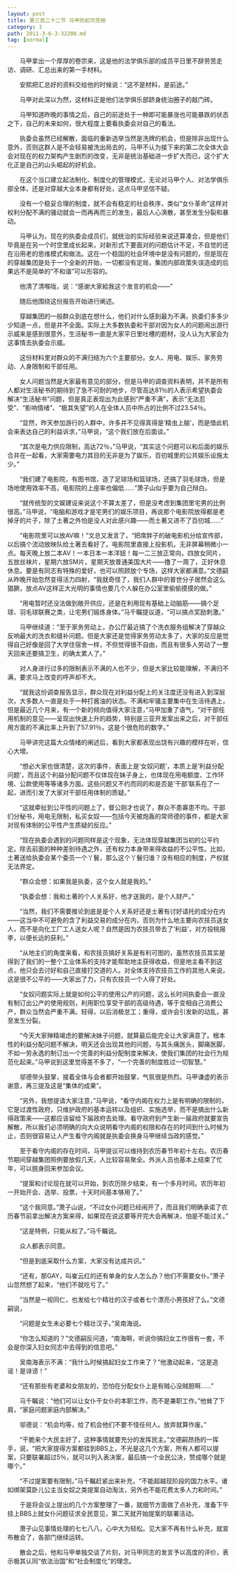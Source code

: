 ```yaml
---
layout: post
title: 第三百二十二节 马甲的初次亮相
category: 3
path: 2011-3-6-3-32200.md
tag: [normal]
---
```


　　马甲拿出一个厚厚的卷宗来，这是他的法学俱乐部的成员平日里不辞劳苦走访、调研、汇总出来的第一手材料。

　　安熙把汇总好的资料交给他的时候说：“这不是材料，是前途。”

　　马甲对此深以为然，这材料正是他们法学俱乐部跻身统治圈子的敲门砖。

　　马甲知道昨晚的事情之后，自己的前途处于一种即可能暴涨也可能暴跌的状态之下，自己的未来如何，很大程度上要看执委会对自己的看法。

　　执委会虽然已经解散，面临的重新选举当然是洗牌的机会，但是除非出现什么意外，否则这群人是不会轻易被洗出局去的，马甲不认为接下来的第二次全体大会会对现在的权力架构产生剧烈的改变，无非是统治基础进一步扩大而已，这个扩大化正是自己的山头崛起的好机会。

　　在这个当口建立起法制化、制度化的管理模式，无论对马甲个人、对法学俱乐部全体，还是对穿越大业本身都有好处，这点马甲坚信不疑。

　　没有一个稳妥合理的制度，就不会有稳定的社会秩序，类似“女仆革命”这样对权利分配不满的骚动就会一而再再而三的发生，最后人心涣散，甚至发生分裂和暴动。

　　马甲认为，现在的执委会成员们，就统治的实际经验来说还算凑合，但是他们毕竟是在另一个时空里成长起来，对新形式下要面对的问题估计不足，不自觉的还在沿用老的思维模式和做法。这在一个稳固的社会环境中是没有问题的，但是现在的穿越集团是处于一个全新的开始，一切都没有定局，集团内部政策失误造成的后果远不是简单的“不和谐”可以形容的。

　　他清了清喉咙，说：“感谢大家給我这个发言的机会——”

　　随后他围绕这份报告开始进行阐述。

　　穿越集团的一般群众到底在想什么，他们对什么感到最为不满，执委们多多少少知道一点，但是并不全面。实际上大多数执委和干部对因为女人的问题闹出游行示威来是感到很意外，生活秘书一直是大家平日里吐槽的题材，没人认为大家会为这事情去执委会示威。

　　这份材料里对群众的不满归结为六个主要部分。女人、用电、娱乐、家务劳动、人身限制和干部任用。

　　女人问题当然是大家最有意见的部分，但是马甲的调查资料表明，并不是所有人都对生活秘书的期待到了急不可耐的地步，尽管高达81％的人表示希望执委会解决“生活秘书”问题，但是真正表现出为此感到“严重不满”，表示“无法忍受”、“影响情绪”、“极其失望”的人在全体人员中所占的比例不过23.54％。

　　“显然，昨天参加游行的人群中，许多并不见得真得是‘精虫上脑’，而是借此机会来表达自己的利益诉求，”马甲说，“这个我们放在后面谈。”

　　“其次是电力供应限制，高达72％，”马甲说，“其实这个问题可以和后面的娱乐合并在一起看，大家需要电力其目的无非是为了娱乐，百仞城里的公共娱乐设施太少。”

　　“我们建了电影院，有图书馆，造了足球场和篮球场，还搞了羽毛球场，但是场地使用效率不高，电影院的上座率也偏低……”萧子山似乎要为自己辩白。

　　“就传统型的文娱建设来说这个不算太差了，但是没考虑到集团里宅男的比例很高。”马甲说，“电脑和游戏才是宅男们的娱乐项目，再说那个电影院放得都是老掉牙的片子，除了土著之外怕是没人对此感兴趣——而土著又进不了百仞城……”

　　“电影院里可以放AV嘛！”文总又发言了，“把席胖子的破电影机分给宣传部，以后搞个流动放映队给土著去看好了。电影院里直接上投影机，无非屏幕稍微小一点。每天晚上放二本AV！一本日本一本洋妞！每一二三放正常向，四放女同片，五放丝袜片，星期六放SM片，星期天放普通美国大片——撸了一周了，正好休息休息。要是有同志有特殊的爱好，也可以照顾放个专场，这样大家都满意。”文德嗣从昨晚开始忽然变得活力四射，“我就奇怪了，我们人群中的普世分子居然会这么猖獗，放点AV这样正大光明的事情也要几个人躲在办公室里偷偷摸摸的做。”

　　“用电暂时还没法做到敞开供应，还是在利用现有基础上动脑筋——搞个足球、羽毛球联赛之类，让宅男们锻炼身体。”马千瞩提议道，“可以搞点奖励刺激。”

　　马甲继续道：“至于家务劳动上，办公厅最近搞了个洗衣服务组解决了穿越众反响最大的洗衣和缝补问题。但是大家还是觉得家务劳动太多了，大家的反应是觉得自己好像是回了大学住宿舍一样，不但觉得很不自由，而且有很多人劳动了一整天回来还要搞卫生，的确太累人了。”

　　对人身进行过多的限制表示不满的人也不少，但是大家比较能理解，不满归不满，要求马上改变的呼声却不大。

　　“就我这份调查报告显示，群众现在对利益分配上的关注度还没有进入到深层次，大多数人一直是处于一种打酱油的状态。不满和牢骚主要集中在生活待遇上，但是最近几个月来，有一个新的倾向值得大家注意，”马甲加重了语气，“对干部任用机制的意见——呈现出快速上升的趋势，特别是三亚开发案出来之后，对干部任用方面的不满比率上升到了57.91％，这是个很危险的数字。”

　　马甲讲完这篇大众情绪的阐述后，看到大家都表现出饶有兴趣的模样在听，信心大增。

　　“想必大家也很清楚，这次的事件，表面上是‘女奴问题’，本质上是‘利益分配问题’，而且这个利益分配问题不仅体现在妹子身上，也体现在用电额度、工作环境、公款使用等等诸多方面。这些问题又不约而同的和是否是‘干部’联系在了一起，进而引发了大家对干部任用体制的质疑。”

　　“这就牵扯到公平性的问题上了，督公刚才也说了，群众不患寡患不均。干部们分秘书，用电无限制，私买女奴——包括今天被炮轰的常师德的事件，都是大家对现有体制的公平性产生质疑的反应。”

　　“现在执委会遇到的问题同样是这个现象，无法体现穿越集团当初的公平约定。除去前面的种种差别待遇之外，还有权力本身带来得收益的不公平性。比如，土著送给执委会某个委员一个丫鬟，那么这个丫鬟归谁？没有相应的制度，产权就无法界定。

　　“群众会想：如果我是执委，这个女人就是我的。”

　　“执委会想：我和土著的个人关系好，他才送我的，是个人财产。”

　　“当然，我们不需要推论到底是是个人关系好还是土著有讨好请托的成分在内——这当中不可避免的含了利益交易的成分在内，否则为什么地主要向农技员送女人，而不是向化工厂工人送女人呢？自然是因为农技员带去了‘利益’，对方投桃报李，以便长远的获利。”

　　“从地主们的角度来看，和农技员搞好关系是有利可图的，虽然农技员其实是得到了我们的一整个工业体系的支持才能帮助地主获得收益，但是地主看不到这点，他只会去讨好和自己直接打交道的人。对全体支持农技员工作的其他人来说，这是很不公平的——大家出了力，只有农技员一个人得了好处。

　　“女奴问题实际上就是如何公平的使用公产的问题，这么长时间执委会一直没有制订出公产的使用规则，利用职位享受干部的高级待遇，等于变相自己消费公产，群众当然会严重不满。轻得，以后消极怠工；重得，或许会引发新的动乱，甚至发生分裂。

　　“今天大家殚精竭虑的要解决妹子问题，就算最后能完全让大家满意了。根本性的利益分配问题不解决，明天还会出现其他的问题，与其头痛医头，脚痛医脚，不如一劳永逸的制订出一个完善的利益分配制度来解决，使我们集团的社会行为规范化起来。”马甲说到这里觉得差不多了，“一个完善的制度胜过一切智慧。”

　　邬德带头鼓掌，接着全体与会者都开始鼓掌，气氛很是热烈。马甲谦虚的表示谢意，再三提及这是“集体的成果”。

　　“另外，我想提请大家注意，”马甲说，“看守内阁在权力上是有明确的限制的，它是过渡性政府，只维护政府的基本运转以及组织、实施选举，而不是搞出什么新得政策来——这都应该留给下届政府去处理。看守政府到产生新一届政府就要宣告解散，所以我们必须明确的向大众说明看守内阁的权限和存在的时间到什么时候为止，否则很容易让人产生看守内阁就是执委会换身马甲继续当政的感觉。”

　　至于看守内阁的存在时间，马甲提议可以维持到农历春节年初十左右。农历春节期间穿越集团照例要放假几天，人比较容易聚全。外派人员也基本上结束了忙年，可以脱身回来参加会议。

　　“提案和讨论现在就可以开始，到农历除夕结束，有一个多月时间。农历年初一开始开会、选举、投票，十天时间基本够用了。”

　　“这个我同意。”萧子山说，“不过女仆问题已经闹开了，而且我们明确承诺了农历春节前拿出解决方案来得，如果现在说这要等开完大会再解决，怕是不能过关。”

　　“这是特例，只能从权了。”马千瞩说。

　　众人都表示同意。

　　“但是到底采取什么方案，大家没有达成共识。”

　　“还有，那GAY，叫崔云红的还有单身的女人怎么办？他们不需要女仆。”萧子山忽然想了起来，“他们不就吃亏了。”

　　“当然是一视同仁，也发给七个精壮的汉子或者七个漂亮小男孩好了么。”文德嗣说，

　　“问题是女生未必要七个精壮汉子。”吴南海说。

　　“你怎么知道的？”文德嗣反问道，“南海啊，听说你搞妇女工作很有一套，不会是你深入妇女同志中去得到的信息吧。”

　　吴南海表示不满：“我什么时候搞起妇女工作来了？”他激动起来，“这是造谣！是诽谤！”

　　“还有那些有老婆和女朋友的，恐怕在分配女仆上是有贼心没贼胆啊……”

　　马千瞩说：“他们可以让女仆干女仆的本职工作，而不是兼职工作。”他耸了下肩，“家庭问题家庭内部解决。”

　　邬德说：“机会均等，给了机会他们不要不怪任何人。放弃就算作废。”

　　“干脆来个大民主好了，这种事情就要充分的发挥民主。”文德嗣昂扬的一挥手，说，“把大家提得方案都挂到BBS上，不光是这几个方案，所有人都可以提案，只要联署超过5％，就可以列入表决案，最后搞一个全民公决，赞成哪个就是哪个。”

　　“不过提案要有限制，”马千瞩赶紧出来补充，“不能超越现阶段的国力水平。诸如绑架莫卧儿公主当女奴之类提案自动淘汰，另外也不能花费太多人力和时间。”

　　于是将会议上提出的几个方案整理了一番，就细节方面做了点补充，准备下午挂上BBS上就女仆问题征求全民意见，第二天就开始提案的联署活动。

　　萧子山见事情处理的七七八八，心中大为轻松。见大家不再有什么补充，就宣布散会了，各部门继续运转。

　　散会之后，他和马甲单独交谈了片刻，对马甲同志的发言予以高度的评价，表示极其认同“依法治国”和“社会制度化”的理念。
